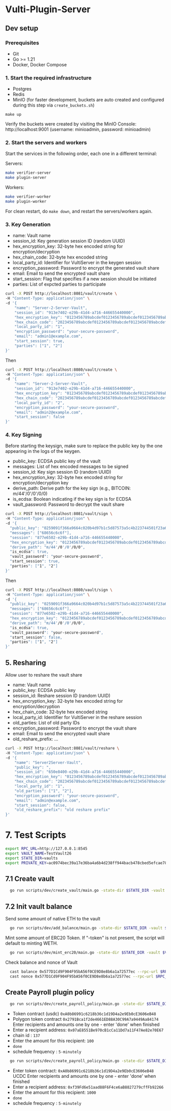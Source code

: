 # Vulti-Plugin-Server

## Dev setup

### Prerequisites

- Git
- Go >= 1.21
- Docker, Docker Compose

### 1. Start the required infrastructure

- Postgres
- Redis
- MinIO (for faster development, buckets are auto created and configured during this step via `create_buckets.sh`)

`make up`

Verify the buckets were created by visiting the MinIO Console: http://localhost:9001 (username: minioadmin, password: minioadmin)


### 2. Start the servers and workers

Start the services in the following order, each one in a different terminal:

Servers:
```sh
make verifier-server
make plugin-server
```

Workers:
```sh
make verifier-worker
make plugin-worker
```

For clean restart, do `make down`, and restart the servers/workers again.

### 3. Key Generation

- name: Vault name
- session_id: Key generation session ID (random UUID)
- hex_encryption_key: 32-byte hex encoded string for encryption/decryption 
- hex_chain_code: 32-byte hex encoded string
- local_party_id: Identifier for VultiServer in the keygen session
- encryption_password: Password to encrypt the generated vault share
- email: Email to send the encrypted vault share
- start_session: Flag that specifies if a new session should be initiated
- parties: List of expcted parties to participate

```sh
curl -X POST http://localhost:8081/vault/create \
-H "Content-Type: application/json" \
-d '{
    "name": "Server-2-Server-Vault",
    "session_id": "913e7402-e29b-41d4-a716-446655440000",
    "hex_encryption_key": "0123456789abcdef0123456789abcdef0123456789abcdef0123456789abcdef",
    "hex_chain_code": "2023456789abcdef0123456789abcdef0123456789abcdef0123456789abcdef",
    "local_party_id": "1",
    "encryption_password": "your-secure-password",
    "email": "admin1@example.com",
    "start_session": true,
    "parties": ["1", "2"]
}'
```

Then

```sh
curl -X POST http://localhost:8080/vault/create \
-H "Content-Type: application/json" \
-d '{
    "name": "Server-2-Server-Vault",
    "session_id": "913e7402-e29b-41d4-a716-446655440000",
    "hex_encryption_key": "0123456789abcdef0123456789abcdef0123456789abcdef0123456789abcdef",
    "hex_chain_code": "2023456789abcdef0123456789abcdef0123456789abcdef0123456789abcdef",
    "local_party_id": "2",
    "encryption_password": "your-secure-password",
    "email": "admin2@example.com",
    "start_session": false
}'
```

### 4. Key Signing

Before starting the keysign, make sure to replace the public key by the one appearing in the logs of the keygen. 

- public_key: ECDSA public key of the vault
- messages: List of hex encoded messages to be signed
- session_id: Key sign session ID (random UUID)
- hex_encryption_key: 32-byte hex encoded string for encryption/decryption key
- derive_path: Derive path for the key sign (e.g., BITCOIN: m/44'/0'/0'/0/0)
- is_ecdsa: Boolean indicating if the key sign is for ECDSA
- vault_password: Password to decrypt the vault share

```sh
curl -X POST http://localhost:8081/vault/sign \
-H "Content-Type: application/json" \
-d '{
  "public_key": "0259091f366a9664c020b4d97b1c5d87573a5c4b223744501f23a61c8fe394e5d3",
  "messages": ["68656c6c6f"],
  "session": "877e6502-e29b-41d4-a716-446655440000",
  "hex_encryption_key": "0123456789abcdef0123456789abcdef0123456789abcdef0123456789abcdef",
  "derive_path": "m/44'/0'/0'/0/0",
  "is_ecdsa": true,
  "vault_password": "your-secure-password",
  "start_session": true,
  "parties": ["1", "2"]
}'
```

Then

```sh
curl -X POST http://localhost:8080/vault/sign \
-H "Content-Type: application/json" \
-d '{
  "public_key": "0259091f366a9664c020b4d97b1c5d87573a5c4b223744501f23a61c8fe394e5d3",
  "messages": ["68656c6c6f"],
  "session": "877e6502-e29b-41d4-a716-446655440000",
  "hex_encryption_key": "0123456789abcdef0123456789abcdef0123456789abcdef0123456789abcdef",
  "derive_path": "m/44'/0'/0'/0/0",
  "is_ecdsa": true,
  "vault_password": "your-secure-password",
  "start_session": false,
  "parties": ["1", "2"]
}'
```

## 5. Resharing

Allow user to reshare the vault share

- name: Vault name
- public_key: ECDSA public key
- session_id: Reshare session ID (random UUID)
- hex_encryption_key: 32-byte hex encoded string for encryption/decryption
- hex_chain_code: 32-byte hex encoded string
- local_party_id: Identifier for VultiServer in the reshare session
- old_parties: List of old party IDs
- encryption_password: Password to encrypt the vault share
- email: Email to send the encrypted vault share
- old_reshare_prefix: ...

```sh
curl -X POST http://localhost:8081/vault/reshare \
-H "Content-Type: application/json" \
-d '{
    "name": "Server2Server-Vault",
    "public_key": ",
    "session_id": "650e8400-e29b-41d4-a716-446655440000",
    "hex_encryption_key": "0123456789abcdef0123456789abcdef0123456789abcdef0123456789abcdef",
    "hex_chain_code": "2023456789abcdef0123456789abcdef0123456789abcdef0123456789abcdef",
    "local_party_id": "1",
    "old_parties": ["1", "2"], 
    "encryption_password": "your-secure-password",
    "email": "admin@example.com",
    "start_session": false,
    "old_reshare_prefix": "old reshare prefix"
}'
```

<!-- ## 6. Verify code

`GET` `/vault/verify/:public_key_ecdsa/:code` , this endpoint allow user to verify the code
if server return http status code 200, it means the code is valid , other status code means the code is invalid -->

# 7. Test Scripts

```sh
export RPC_URL=http://127.0.0.1:8545
export VAULT_NAME=TestVault26
export STATE_DIR=vaults
export PRIVATE_KEY=ac0974bec39a17e36ba4a6b4d238ff944bacb478cbed5efcae784d7bf4f2ff80 
```

## 7.1 Create vault

```sh
  go run scripts/dev/create_vault/main.go -state-dir $STATE_DIR -vault $VAULT_NAME
```

## 7.2 Init vault balance

Send some amount of native ETH to the vault
```sh
  go run scripts/dev/add_balance/main.go -state-dir $STATE_DIR -vault $VAULT_NAME
```

Mint some amount of ERC20 Token. If "-token" is not present, the script will default to minting WETH.
```sh
  go run scripts/dev/mint_erc20/main.go -state-dir $STATE_DIR -vault $VAULT_NAME -token $TOKEN_ADDRESS
```

Check balance and nonce of Vault
```sh
  cast balance 0x577D1Cd9F904F95bA56f0CE9D8e8b6a1a72577ec --rpc-url $RPC_URL
  cast nonce 0x577D1Cd9F904F95bA56f0CE9D8e8b6a1a72577ec --rpc-url $RPC_URL
```


## Create Payroll plugin policy

```sh
  go run scripts/dev/create_payroll_policy/main.go -state-dir $STATE_DIR -vault $VAULT_NAME
```

- Token contract (usdc) `0xA0b86991c6218b36c1d19D4a2e9Eb0cE3606eB48`
- Polygon token contract `0x2791Bca1f2de4661ED88A30C99A7a9449Aa84174`
Enter recipients and amounts one by one - enter 'done' when finished
- Enter a recipient address: `0x07aE8551Be970cB1cCa11Dd7a11F47Ae82e70E67`
- chain id : `137`
- Enter the amount for this recipient: `100`
- `done`
- schedule frequency : `5-minutely`

```sh
  go run scripts/dev/create_payroll_policy/main.go -state-dir $STATE_DIR -vault $VAULT_NAME
```

- Enter token contract: `0xA0b86991c6218b36c1d19D4a2e9Eb0cE3606eB48` UCDC
Enter recipients and amounts one by one - enter 'done' when finished
- Enter a recipient address: `0xf39Fd6e51aad88F6F4ce6aB8827279cffFb92266`
- Enter the amount for this recipient: `1000`
- `done`
- schedule frequency : `5-minutely`

